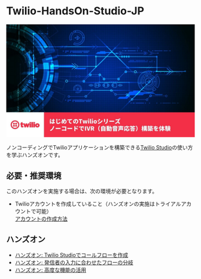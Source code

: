 # Twilio-HandsOn-Studio-JP

![Studio HandsOn](docs/assets/studio-header.jpg)

ノンコーディングでTwilioアプリケーションを構築できる[Twilio Studio](https://jp.twilio.com/ja/studio)の使い方を学ぶハンズオンです。

## 必要・推奨環境
このハンズオンを実施する場合は、次の環境が必要となります。

- Twilioアカウントを作成していること（ハンズオンの実施はトライアルアカウントで可能）  
[アカウントの作成方法](https://www.twilio.com/blog/how-to-create-twilio-account-jp)


## ハンズオン

- [ハンズオン: Twilio Studioでコールフローを作成](docs/01-Studio-Create-CallFlow/00-Overview.md)
- [ハンズオン: 発信者の入力に合わせたフローの分岐](docs/02-Split-Flow/00-Overview.md)
- [ハンズオン: 高度な機能の活用](docs/03-Studio-Advanced-Features/00-Overview.md)
